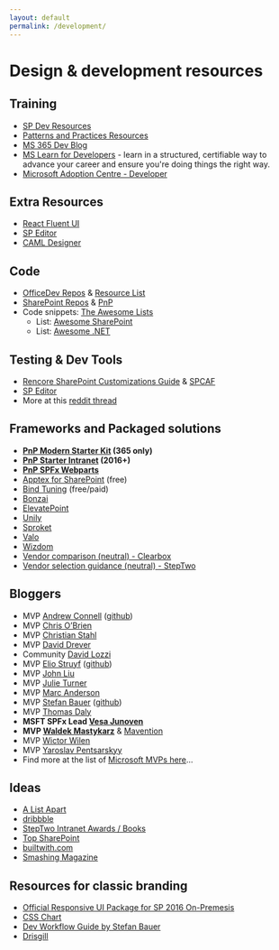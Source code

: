 ```yaml
---
layout: default
permalink: /development/
---
```


# Design & development resources

## Training

*   [SP Dev Resources](https://docs.microsoft.com/en-us/sharepoint/dev)
*   [Patterns and Practices Resources](https://pnp.github.io/)
*   [MS 365 Dev Blog](https://devblogs.microsoft.com/microsoft365dev/)
*   [MS Learn for Developers](https://docs.microsoft.com/en-us/learn/roles/developer) - learn in a structured, certifiable way to advance your career and ensure you're doing things the right way. 
*   [Microsoft Adoption Centre - Developer](https://adoption.microsoft.com/en-us/roles/developer/)

## Extra Resources

*   [React Fluent UI](https://developer.microsoft.com/en-us/fluentui)
*   [SP Editor](https://www.reddit.com/r/sharepoint/comments/677cq0/sp_editor_this_chrome_extension_adds_a_sharepoint/)
*   [CAML Designer](http://www.camldesigner.com/)

## Code

*   [OfficeDev Repos](https://github.com/OfficeDev) & [Resource List](https://dev.office.com/patterns-and-practices-resources)
*   [SharePoint Repos](https://github.com/sharepoint) & [PnP](https://github.com/SharePoint/PnP)
*   Code snippets: [The Awesome Lists](https://github.com/sindresorhus/awesome)
    *   List: [Awesome SharePoint](https://github.com/BSUG/awesome-sharepoint)
    *   List: [Awesome .NET](https://github.com/quozd/awesome-dotnet)

## Testing & Dev Tools

*   [Rencore SharePoint Customizations Guide](https://rencore.com/sharepoint-customizations-guide/) & [SPCAF](https://rencore.com)
*   [SP Editor](https://chrome.google.com/webstore/detail/sp-editor/ecblfcmjnbbgaojblcpmjoamegpbodhd?hl=en)
*   More at this [reddit thread](https://www.reddit.com/r/sharepoint/comments/3xur5o/useful_sharepoint_dev_tools/)

## Frameworks and Packaged solutions

*   **[PnP Modern Starter Kit](https://github.com/SharePoint/sp-starter-kit) (365 only)**
*   **[PnP Starter Intranet](https://github.com/SharePoint/PnP/tree/master/Solutions/Business.StarterIntranet) (2016+)**
*   **[PnP SPFx Webparts](https://github.com/SharePoint/sp-dev-fx-webparts)**
*   [Apptex for SharePoint](http://spapptex.com/) (free)
*   [Bind Tuning](http://bindtuning.com) (free/paid)
*   [Bonzai](http://bonzai-intranet.com/)
*   [ElevatePoint](http://elevatepoint.com/)
*   [Unily](https://www.unily.com/)
*   [Sproket](https://sproket.co)
*   [Valo](https://www.valointranet.com)
*   [Wizdom](http://www.wizdom-intranet.com/)
*   [Vendor comparison (neutral) - Clearbox](https://www.clearbox.co.uk/portfolio-item/sharepoint-intranets-in-a-box-report-2018/)
*   [Vendor selection guidance (neutral) - StepTwo](http://www.steptwo.com.au/papers/out-of-the-box-intranet-solution/)

## Bloggers

*   MVP [Andrew Connell](http://www.andrewconnell.com/) ([github](https://github.com/andrewconnell))
*   MVP [Chris O’Brien](http://www.sharepointnutsandbolts.com/)
*   MVP [Christian Stahl](http://chrisstahl.wordpress.com)
*   MVP [David Drever](http://prairiedeveloper.com/)
*   Community [David Lozzi](https://davidlozzi.com)
*   MVP [Elio Struyf](http://www.eliostruyf.com) ([github](https://github.com/estruyf))
*   MVP [John Liu](http://johnliu.net)
*   MVP [Julie Turner](https://julieturner.net/)
*   MVP [Marc Anderson](http://sympmarc.com/)
*   MVP [Stefan Bauer](http://www.n8d.at/blog/) ([github](https://github.com/StfBauer?tab=repositories))
*   MVP [Thomas Daly](https://thomasdaly.net)
*   **MSFT SPFx Lead [Vesa Junoven](https://blogs.msdn.microsoft.com/vesku/)**
*   **MVP [Waldek Mastykarz](http://blog.mastykarz.nl)** & [Mavention](http://www.mavention.com/blog)
*   MVP [Wictor Wilen](http://www.wictorwilen.se/)
*   MVP [Yaroslav Pentsarskyy](https://www.origamiconnect.com/articles)
*   Find more at the list of [Microsoft MVPs here](https://mvp.microsoft.com/en-us/MvpSearch?ex=Office+Servers+and+Services)…

## Ideas

*   [A List Apart](http://alistapart.com/topics)
*   [dribbble](https://dribbble.com/)
*   [StepTwo Intranet Awards / Books](http://www.steptwo.com.au/)
*   [Top SharePoint](http://www.topsharepoint.com/)
*   [builtwith.com](http://builtwith.com/)
*   [Smashing Magazine](https://www.smashingmagazine.com/)

## Resources for classic branding 

*   [Official Responsive UI Package for SP 2016 On-Premesis](https://dev.office.com/blogs/announcing-responsive-ui-package-for-sharepoint-on-premises-2013-2016)
*   [CSS Chart](http://sharepointexperience.com/csschart/csschart.html)
*   [Dev Workflow Guide by Stefan Bauer](http://www.n8d.at/blog/how-i-develop-in-sharepoint-and-office-365-now/)
*   [Drisgill](http://blog.drisgill.com) 
